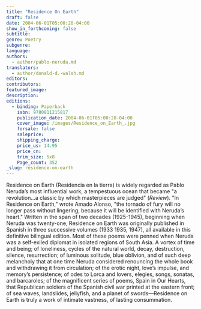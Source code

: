 ```yaml
---
title: "Residence On Earth"
draft: false
date: 2004-06-01T05:00:28-04:00
show_in_forthcoming: false
subtitle:
genre: Poetry
subgenre:
language:
authors:
  - author/pablo-neruda.md
translators:
  - author/donald-d.-walsh.md
editors:
contributors:
featured_image:
description:
editions:
  - binding: Paperback
    isbn: 9780811215817
    publication_date: 2004-06-01T05:00:28-04:00
    cover_image: /images/Residence_on_Earth_.jpg
    forsale: false
    saleprice:
    shipping_charge:
    price_us: 14.95
    price_cn:
    trim_size: 5x8
    Page_count: 352
_slug: residence-on-earth
---
```


Residence on Earth (Residencia en la tierra) is widely regarded as Pablo Neruda’s most influential work, a tempestuous ocean that became "a revolution…a classic by which masterpieces are judged" (_Review_). "In Residence on Earth," wrote Amado Alonso, "the tornado of fury will no longer pass without lingering, because it will be identified with Neruda’s heart." Written in the span of two decades (1925-1945), beginning when Neruda was twenty-one, Residence on Earth was originally published in Spanish in three successive volumes (1933 1935, 1947), all available in this definitive bilingual edition. Most of these poems were penned when Neruda was a self-exiled diplomat in isolated regions of South Asia. A vortex of time and being; of loneliness, cycles of the natural world, decay, destruction, silence, resurrection; of luminous solitude, blue oblivion, and of such deep melancholy that at one time Neruda considered renouncing the whole book and withdrawing it from circulation; of the erotic night, love’s impulse, and memory’s persistence; of odes to Lorca and lovers, elegies, songs, sonatas, and barcaroles; of the magnificent series of poems, Spain in Our Hearts, that Republican soldiers of the Spanish civil war printed at the eastern front; of sea waves, landslides, jellyfish, and a planet of swords––Residence on Earth is truly a work of intimate vastness, of lasting consummation.

